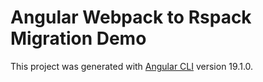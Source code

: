 # Angular Webpack to Rspack Migration Demo

This project was generated with [Angular CLI](https://github.com/angular/angular-cli) version 19.1.0.


